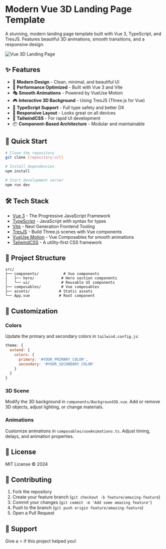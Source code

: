 # Modern Vue 3D Landing Page Template

A stunning, modern landing page template built with Vue 3, TypeScript, and TresJS. Features beautiful 3D animations, smooth transitions, and a responsive design.

![Vue 3D Landing Page](./preview.png)

## ✨ Features

- 🎨 **Modern Design** - Clean, minimal, and beautiful UI
- 🚀 **Performance Optimized** - Built with Vue 3 and Vite
- 🎭 **Smooth Animations** - Powered by VueUse Motion
- 🎮 **Interactive 3D Background** - Using TresJS (Three.js for Vue)
- 🎯 **TypeScript Support** - Full type safety and better DX
- 🎪 **Responsive Layout** - Looks great on all devices
- 🎨 **TailwindCSS** - For rapid UI development
- 📦 **Component-Based Architecture** - Modular and maintainable

## 🚀 Quick Start

```bash
# Clone the repository
git clone [repository-url]

# Install dependencies
npm install

# Start development server
npm run dev
```

## 🛠️ Tech Stack

- [Vue 3](https://vuejs.org/) - The Progressive JavaScript Framework
- [TypeScript](https://www.typescriptlang.org/) - JavaScript with syntax for types
- [Vite](https://vitejs.dev/) - Next Generation Frontend Tooling
- [TresJS](https://tresjs.org/) - Build Three.js scenes with Vue components
- [VueUse Motion](https://motion.vueuse.org/) - Vue Composables for smooth animations
- [TailwindCSS](https://tailwindcss.com/) - A utility-first CSS framework

## 📁 Project Structure

```
src/
├── components/           # Vue components
│   ├── hero/            # Hero section components
│   └── ui/              # Reusable UI components
├── composables/         # Vue composables
├── assets/             # Static assets
└── App.vue             # Root component
```

## 🎨 Customization

### Colors
Update the primary and secondary colors in `tailwind.config.js`:

```js
theme: {
  extend: {
    colors: {
      primary: '#YOUR_PRIMARY_COLOR',
      secondary: '#YOUR_SECONDARY_COLOR'
    }
  }
}
```

### 3D Scene
Modify the 3D background in `components/Background3D.vue`. Add or remove 3D objects, adjust lighting, or change materials.

### Animations
Customize animations in `composables/useAnimations.ts`. Adjust timing, delays, and animation properties.

## 📝 License

MIT License © 2024

## 🤝 Contributing

1. Fork the repository
2. Create your feature branch (`git checkout -b feature/amazing-feature`)
3. Commit your changes (`git commit -m 'Add some amazing feature'`)
4. Push to the branch (`git push origin feature/amazing-feature`)
5. Open a Pull Request

## 💖 Support

Give a ⭐️ if this project helped you!
